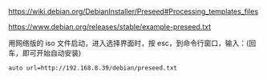 https://wiki.debian.org/DebianInstaller/Preseed#Processing_templates_files

https://www.debian.org/releases/stable/example-preseed.txt

用网络版的 iso 文件启动，进入选择界面时，按 esc，到命令行窗口，输入：(回车，即可开始自动安装)

```
auto url=http://192.168.8.39/debian/preseed.txt
```
